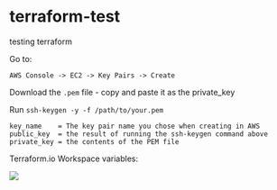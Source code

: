 # terraform-test
testing terraform

Go to:

`AWS Console -> EC2 -> Key Pairs -> Create`

Download the `.pem` file - copy and paste it as the private_key

Run `ssh-keygen -y -f /path/to/your.pem`

```
key_name    = The key pair name you chose when creating in AWS
public_key  = the result of running the ssh-keygen command above
private_key = the contents of the PEM file
```


Terraform.io Workspace variables:

![](https://i.imgur.com/enyJ1fR.png)
